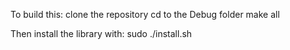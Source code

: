 To build this: 
clone the repository
cd to the Debug folder
make all

Then install the library with: 
sudo ./install.sh
